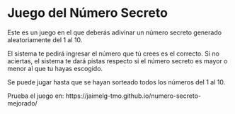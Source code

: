 <h1>Juego del Número Secreto</h1>

<p>Este es un juego en el que deberás adivinar un número secreto generado aleatoriamente del 1 al 10.</p>
<p>El sistema te pedirá ingresar el número que tú crees es el correcto. Si no aciertas, el sistema te dará pistas respecto si el número secreto es mayor o menor al que tu hayas escogido.</p>
<p>Se puede jugar hasta que se hayan sorteado todos los números del 1 al 10.</p>
<p>Prueba el juego en: https://jaimelg-tmo.github.io/numero-secreto-mejorado/</p>
